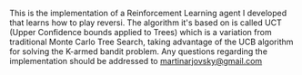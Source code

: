 This is the implementation of a Reinforcement Learning agent I developed that learns how to play reversi. The algorithm it's based on is called UCT (Upper Confidence bounds applied to Trees) which is a variation from traditional Monte Carlo Tree Search, taking advantage of the UCB algorithm for solving the K-armed bandit problem.
Any questions regarding the implementation should be addressed to martinarjovsky@gmail.com

